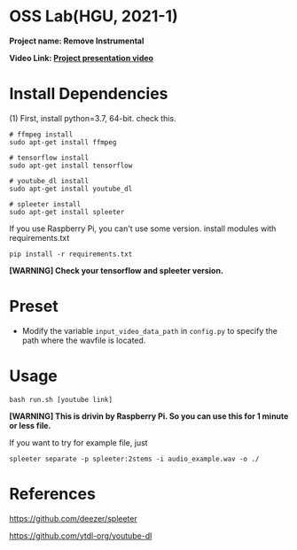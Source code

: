 # OSS Lab(HGU, 2021-1)
**Project name: Remove Instrumental**


**Video Link: [Project presentation video]()**
# Install Dependencies

(1) First, install python=3.7, 64-bit. check this.
```
# ffmpeg install
sudo apt-get install ffmpeg
```
```
# tensorflow install
sudo apt-get install tensorflow
```
```
# youtube_dl install
sudo apt-get install youtube_dl
```
```
# spleeter install
sudo apt-get install spleeter
```
If you use Raspberry Pi, you can't use some version. install modules with requirements.txt
```
pip install -r requirements.txt
```
**[WARNING] Check your tensorflow and spleeter version.**


# Preset

* Modify the variable ``input_video_data_path`` in ``config.py`` to specify the path where the wavfile is located.

# Usage
```
bash run.sh [youtube link]
```
**[WARNING] This is drivin by Raspberry Pi. So you can use this for 1 minute or less file.**

If you want to try for example file, just
```
spleeter separate -p spleeter:2stems -i audio_example.wav -o ./
```




# References

https://github.com/deezer/spleeter

https://github.com/ytdl-org/youtube-dl